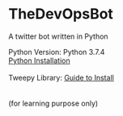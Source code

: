 # TheDevOpsBot
A twitter bot written in Python

Python Version: Python 3.7.4\
[Python Installation](https://www.python.org/downloads/)\
\
Tweepy Library: [Guide to Install](https://github.com/tweepy/tweepy)\
\
\
(for learning purpose only)
